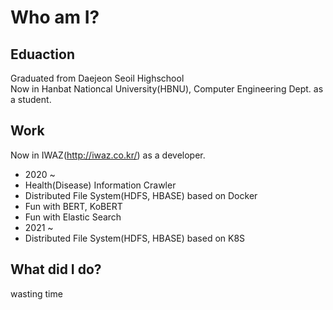 # Who am I?  
  
## Eduaction  
Graduated from Daejeon Seoil Highschool  
Now in Hanbat Nationcal University(HBNU), Computer Engineering Dept. as a student.  
  
## Work  
Now in IWAZ(http://iwaz.co.kr/) as a developer.  
 - 2020 ~  
 - Health(Disease) Information Crawler
 - Distributed File System(HDFS, HBASE) based on Docker
 - Fun with BERT, KoBERT
 - Fun with Elastic Search
 - 2021 ~  
 - Distributed File System(HDFS, HBASE) based on K8S
  
## What did I do?  
wasting time  
  
